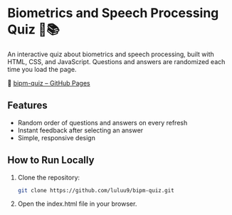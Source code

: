 # Biometrics and Speech Processing Quiz 🧠📚

An interactive quiz about biometrics and speech processing, built with HTML, CSS, and JavaScript. Questions and answers are randomized each time you load the page.

🔗 [bipm-quiz – GitHub Pages](https://luluu9.github.io/bipm-quiz/)

## Features
- Random order of questions and answers on every refresh
- Instant feedback after selecting an answer
- Simple, responsive design

## How to Run Locally
1. Clone the repository:
   ```bash
   git clone https://github.com/luluu9/bipm-quiz.git
   ```
2. Open the index.html file in your browser.